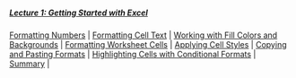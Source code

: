 <!--![Power-USER-Mastering-MS-Excel-Banner.jpg](/images/Power-USER-Mastering-MS-Excel-Banner.jpg)-->
##### [Lecture 1: Getting Started with Excel](./pages/m01)

[Formatting Numbers](./pages/m01#formatting-numbers) |
[Formatting Cell Text](./pages/m01#formatting-cell-text) |
[Working with Fill Colors and Backgrounds](./pages/m01#working-with-fill-colors-and-backgrounds) |
[Formatting Worksheet Cells](./pages/m01#formatting-worksheet-cells) |
[Applying Cell Styles](./pages/m01#applying-cell-styles) |
[Copying and Pasting Formats](./pages/m01#copying-and-pasting-formats) |
[Highlighting Cells with Conditional Formats](./pages/m01#highlighting-cells-with-conditional-formats) |
[Summary](./pages/m01#summary) |
